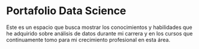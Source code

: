 # Portafolio Data Science
 Este es un espacio que busca mostrar los conocimientos y habilidades que he adquirido sobre análisis de datos durante mi carrera y en los cursos que continuamente tomo para mi crecimiento profesional en esta área.
